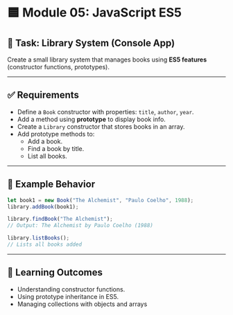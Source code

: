 # 🟦 Module 05: JavaScript ES5

## 🎯 Task: Library System (Console App)

Create a small library system that manages books using **ES5 features** (constructor functions, prototypes).

---

## ✅ Requirements

- Define a `Book` constructor with properties: `title`, `author`, `year`.
- Add a method using **prototype** to display book info.
- Create a `Library` constructor that stores books in an array.
- Add prototype methods to:
  - Add a book.
  - Find a book by title.
  - List all books.

---

## 📌 Example Behavior

```js
let book1 = new Book("The Alchemist", "Paulo Coelho", 1988);
library.addBook(book1);

library.findBook("The Alchemist");
// Output: The Alchemist by Paulo Coelho (1988)

library.listBooks();
// Lists all books added
```

---

## 🧠 Learning Outcomes

- Understanding constructor functions.
- Using prototype inheritance in ES5.
- Managing collections with objects and arrays
